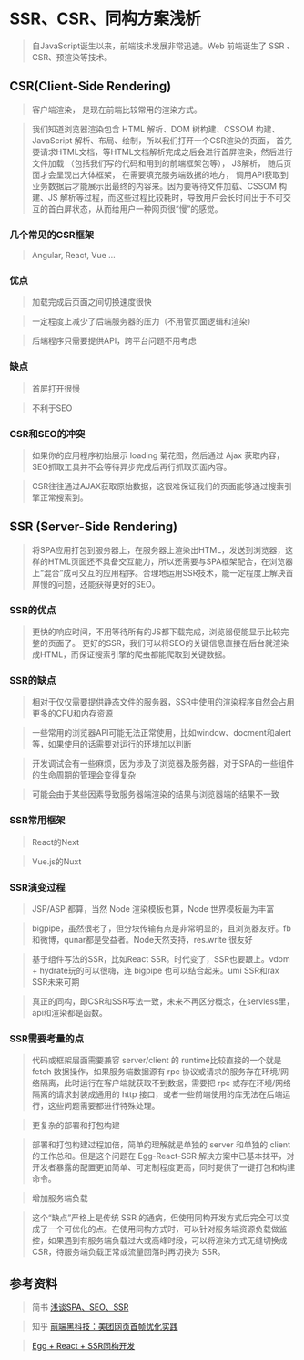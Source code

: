 # SSR、CSR、同构方案浅析
> 自JavaScript诞生以来，前端技术发展非常迅速。Web 前端诞生了 SSR 、CSR、预渲染等技术。

## CSR(Client-Side Rendering)
> 客户端渲染， 是现在前端比较常用的渲染方式。 

> 我们知道浏览器渲染包含 HTML 解析、DOM 树构建、CSSOM 构建、JavaScript 解析、布局、绘制，所以我们打开一个CSR渲染的页面，
首先要请求HTML文档，等HTML文档解析完成之后会进行首屏渲染，然后进行文件加载 （包括我们写的代码和用到的前端框架包等）， JS解析， 随后页面才会呈现出大体框架， 在需要填充服务端数据的地方， 调用API获取到业务数据后才能展示出最终的内容来。因为要等待文件加载、CSSOM 构建、JS 解析等过程，而这些过程比较耗时，导致用户会长时间出于不可交互的首白屏状态，从而给用户一种网页很“慢”的感觉。

### 几个常见的CSR框架
> Angular, React, Vue ...
### 优点
> 加载完成后页面之间切换速度很快

> 一定程度上减少了后端服务器的压力（不用管页面逻辑和渲染）

> 后端程序只需要提供API，跨平台问题不用考虑

### 缺点
> 首屏打开很慢

> 不利于SEO

### CSR和SEO的冲突
> 如果你的应用程序初始展示 loading 菊花图，然后通过 Ajax 获取内容，SEO抓取工具并不会等待异步完成后再行抓取页面内容。

> CSR往往通过AJAX获取原始数据，这很难保证我们的页面能够通过搜索引擎正常搜索到。

## SSR (Server-Side Rendering)
> 将SPA应用打包到服务器上，在服务器上渲染出HTML，发送到浏览器，这样的HTML页面还不具备交互能力，所以还需要与SPA框架配合，在浏览器上“混合”成可交互的应用程序。合理地运用SSR技术，能一定程度上解决首屏慢的问题，还能获得更好的SEO。

### SSR的优点
> 更快的响应时间，不用等待所有的JS都下载完成，浏览器便能显示比较完整的页面了。
> 更好的SSR，我们可以将SEO的关键信息直接在后台就渲染成HTML，而保证搜索引擎的爬虫都能爬取到关键数据。

### SSR的缺点
> 相对于仅仅需要提供静态文件的服务器，SSR中使用的渲染程序自然会占用更多的CPU和内存资源

> 一些常用的浏览器API可能无法正常使用，比如window、docment和alert等，如果使用的话需要对运行的环境加以判断

> 开发调试会有一些麻烦，因为涉及了浏览器及服务器，对于SPA的一些组件的生命周期的管理会变得复杂

> 可能会由于某些因素导致服务器端渲染的结果与浏览器端的结果不一致

### SSR常用框架
> React的Next

> Vue.js的Nuxt

### SSR演变过程
> JSP/ASP 都算，当然 Node 渲染模板也算，Node 世界模板最为丰富

> bigpipe，虽然很老了，但分块传输有点是非常明显的，且浏览器友好。fb和微博，qunar都是受益者。Node天然支持，res.write 很友好

> 基于组件写法的SSR，比如React SSR。时代变了，SSR也要跟上。vdom + hydrate玩的可以很嗨，连 bigpipe 也可以结合起来。umi SSR和rax SSR未来可期

> 真正的同构，即CSR和SSR写法一致，未来不再区分概念，在servless里，api和渲染都是函数。

### SSR需要考量的点
> 代码或框架层面需要兼容 server/client 的 runtime比较直接的一个就是 fetch 数据操作，如果服务端数据源有 rpc 协议或请求的服务存在环境/网络隔离，此时运行在客户端就获取不到数据，需要把 rpc 或存在环境/网络隔离的请求封装成通用的 http 接口，或者一些前端使用的库无法在后端运行，这些问题需要都进行特殊处理。

> 更复杂的部署和打包构建

> 部署和打包构建过程加倍，简单的理解就是单独的 server 和单独的 client 的工作总和。但是这个问题在 Egg-React-SSR 解决方案中已基本抹平，对开发者暴露的配置更加简单、可定制程度更高，同时提供了一键打包和构建命令。

> 增加服务端负载

> 这个“缺点”严格上是传统 SSR 的通病，但使用同构开发方式后完全可以变成了一个可优化的点。在使用同构方式时，可以针对服务端资源负载做监控，如果遇到有服务端负载过大或高峰时段，可以将渲染方式无缝切换成 CSR，待服务端负载正常或流量回落时再切换为 SSR。

## 参考资料
> 简书 [浅谈SPA、SEO、SSR](https://www.jianshu.com/p/fcb98533bc18)

> 知乎 [前端黑科技：美团网页首帧优化实践](https://zhuanlan.zhihu.com/p/50099963)

> [Egg + React + SSR同构开发](http://ykfe.net/guide/isomorphism.html)